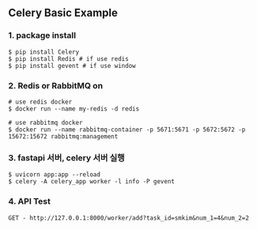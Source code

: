 ## Celery Basic Example

### 1. package install
```
$ pip install Celery
$ pip install Redis # if use redis
$ pip install gevent # if use window 
```
### 2. Redis or RabbitMQ on
```
# use redis docker
$ docker run --name my-redis -d redis

# use rabbitmq docker
$ docker run --name rabbitmq-container -p 5671:5671 -p 5672:5672 -p 15672:15672 rabbitmq:management
```

### 3. fastapi 서버, celery 서버 실행
```
$ uvicorn app:app --reload
$ celery -A celery_app worker -l info -P gevent
```

### 4. API Test
```
GET - http://127.0.0.1:8000/worker/add?task_id=smkim&num_1=4&num_2=2
```